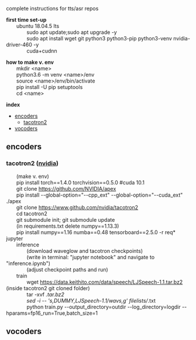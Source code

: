
complete instructions for tts/asr repos  

**first time set-up**  
&emsp;&emsp;ubuntu 18.04.5 lts  
&emsp;&emsp;&emsp;&emsp;sudo apt update;sudo apt upgrade -y  
&emsp;&emsp;&emsp;&emsp;sudo apt install wget git python3 python3-pip python3-venv nvidia-driver-460 -y  
&emsp;&emsp;&emsp;&emsp;cuda+cudnn

**how to make v. env**   
&emsp;&emsp;mkdir &lt;name&gt;  
&emsp;&emsp;python3.6 -m venv &lt;name&gt;/env  
&emsp;&emsp;source &lt;name&gt;/env/bin/activate  
&emsp;&emsp;pip install -U pip setuptools  
&emsp;&emsp;cd &lt;name&gt;

**index**
- [encoders](#encoders)
   * [tacotron2](#tacotron2-(nvidia))
- [vocoders](#vocoders)

## encoders
### tacotron2 ([nvidia](https://github.com/nvidia/tacotron2))
&emsp;&emsp;(make v. env)  
&emsp;&emsp;pip install torch==1.4.0 torchvision==0.5.0 #cuda 10.1  
&emsp;&emsp;git clone https://github.com/NVIDIA/apex  
&emsp;&emsp;pip install --global-option="--cpp_ext" --global-option="--cuda_ext" ./apex  
&emsp;&emsp;git clone https://www.github.com/nvidia/tacotron2  
&emsp;&emsp;cd tacotron2  
&emsp;&emsp;git submodule init; git submodule update  
&emsp;&emsp;(in requirements.txt delete numpy==1.13.3)  
&emsp;&emsp;pip install numpy==1.16 numba==0.48 tensorboard==2.5.0 -r req* jupyter  
&emsp;&emsp;inference  
&emsp;&emsp;&emsp;&emsp;(download waveglow and tacotron checkpoints)  
&emsp;&emsp;&emsp;&emsp;(write in terminal: "jupyter notebook" and navigate to "inference.ipynb")  
&emsp;&emsp;&emsp;&emsp;(adjust checkpoint paths and run)  
&emsp;&emsp;train    
&emsp;&emsp;&emsp;&emsp;wget https://data.keithito.com/data/speech/LJSpeech-1.1.tar.bz2 (inside tacotron2 git cloned folder)   
&emsp;&emsp;&emsp;&emsp;tar -xvf *.tar.bz2  
&emsp;&emsp;&emsp;&emsp;sed -i -- 's,DUMMY,LJSpeech-1.1/wavs,g' filelists/*.txt  
&emsp;&emsp;&emsp;&emsp;python train.py --output_directory=outdir --log_directory=logdir --hparams=fp16_run=True,batch_size=1

## vocoders
